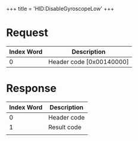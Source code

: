 +++
title = 'HID:DisableGyroscopeLow'
+++

# Request

| Index Word | Description                |
|------------|----------------------------|
| 0          | Header code \[0x00140000\] |

# Response

| Index Word | Description |
|------------|-------------|
| 0          | Header code |
| 1          | Result code |
|            |             |